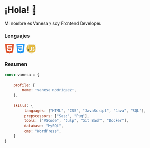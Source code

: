 # ¡Hola! 👋

Mi nombre es Vanesa y soy Frontend Developer.



### Lenguajes
![HTML](https://github.com/Vanesa-R/Vanesa-R/blob/main/html5.png)
![CSS](https://github.com/Vanesa-R/Vanesa-R/blob/main/css.png)
![JavaScript](https://github.com/Vanesa-R/Vanesa-R/blob/main/javascript.png)



### Resumen

``` javascript
const vanesa = {

    profile: {
        name: "Vanesa Rodríguez",
    },
    
    skills: {
         languages: ["HTML", "CSS", "JavaScript", "Java", "SQL"],
         prepocessors: ["Sass", "Pug"],
         tools: ["VSCode", "Gulp", "Git Bash", "Docker"],
         database: "MySQL",
         cms: "WordPress",
    }
}
```


<!--

Here are some ideas to get you started:

- 🔭 I’m currently working on ...
- 🌱 I’m currently learning ...
- 👯 I’m looking to collaborate on ...
- 🤔 I’m looking for help with ...
- 💬 Ask me about ...
- 📫 How to reach me: ...
- ⚡ Fun fact: ...
-->
